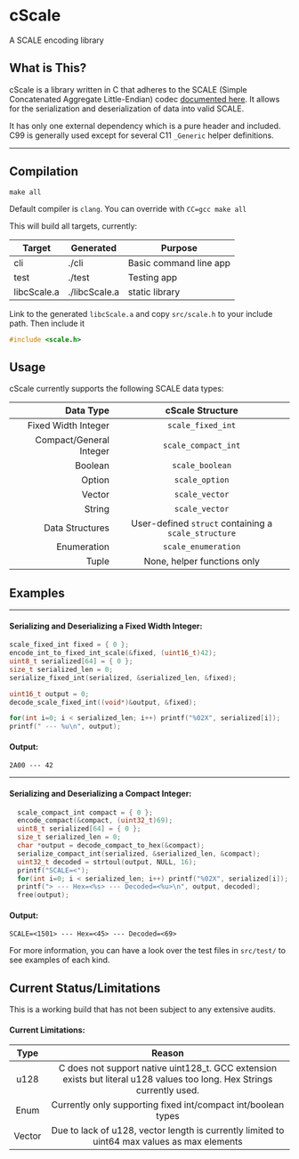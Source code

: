 # cScale
A SCALE encoding library


## What is This?
cScale is a library written in C that adheres to the SCALE (Simple Concatenated Aggregate Little-Endian) codec
[documented here](https://substrate.dev/docs/en/knowledgebase/advanced/codec). It allows for the serialization and deserialization of data into valid SCALE.

It has only one external dependency which is a pure header and included. C99 is generally used except for several C11 `_Generic` helper definitions.


---

## Compilation 
```shell
make all
```
Default compiler is `clang`. You can override with `CC=gcc make all`

This will build all targets, currently:

Target | Generated | Purpose
--- | --- | --- |
cli | ./cli | Basic command line app
test | ./test | Testing app
libcScale.a | ./libcScale.a | static library


Link to the generated `libcScale.a` and copy `src/scale.h` to your include path. Then include it
```c
#include <scale.h>
```

## Usage

cScale currently supports the following SCALE data types:

Data Type | cScale Structure
---: | :---:
Fixed Width Integer | `scale_fixed_int`
Compact/General Integer | `scale_compact_int`
Boolean | `scale_boolean`
Option | `scale_option`
Vector | `scale_vector`
String | `scale_vector`
Data Structures | User-defined `struct` containing a `scale_structure`
Enumeration | `scale_enumeration`
Tuple | None, helper functions only


## Examples

---
#### Serializing and Deserializing a Fixed Width Integer:
```c
scale_fixed_int fixed = { 0 };
encode_int_to_fixed_int_scale(&fixed, (uint16_t)42);
uint8_t serialized[64] = { 0 };
size_t serialized_len = 0;
serialize_fixed_int(serialized, &serialized_len, &fixed);

uint16_t output = 0;
decode_scale_fixed_int((void*)&output, &fixed);

for(int i=0; i < serialized_len; i++) printf("%02X", serialized[i]);
printf(" --- %u\n", output);
```
#### Output:
```shell
2A00 --- 42
```

---
#### Serializing and Deserializing a Compact Integer:

```c
  scale_compact_int compact = { 0 };
  encode_compact(&compact, (uint32_t)69);
  uint8_t serialized[64] = { 0 };
  size_t serialized_len = 0;
  char *output = decode_compact_to_hex(&compact);
  serialize_compact_int(serialized, &serialized_len, &compact);
  uint32_t decoded = strtoul(output, NULL, 16);
  printf("SCALE=<");
  for(int i=0; i < serialized_len; i++) printf("%02X", serialized[i]);
  printf("> --- Hex=<%s> --- Decoded=<%u>\n", output, decoded);
  free(output);
```
#### Output:
```shell
SCALE=<1501> --- Hex=<45> --- Decoded=<69>
```


For more information, you can have a look over the test files in `src/test/` to see examples of each kind. 


## Current Status/Limitations

This is a working build that has not been subject to any extensive audits. 

#### Current Limitations:
|Type | Reason
:---: | :---:
|u128 | C does not support native uint128_t. GCC extension exists but literal u128 values too long. Hex Strings currently used.|
|Enum | Currently only supporting fixed int/compact int/boolean types|
|Vector | Due to lack of u128, vector length is currently limited to uint64 max values as max elements
